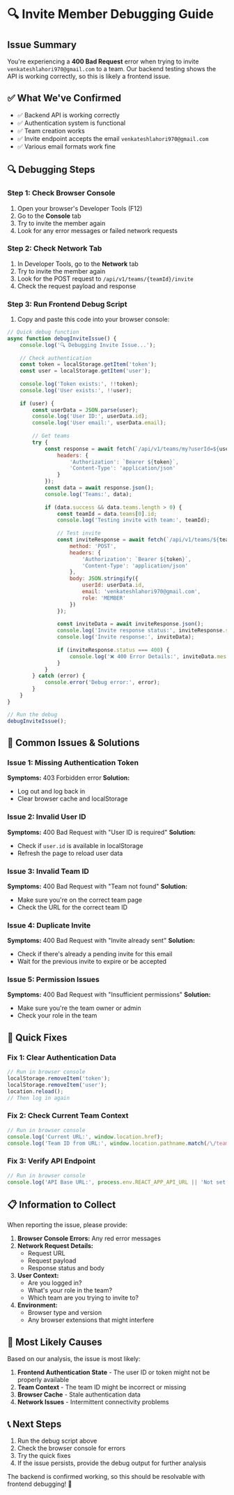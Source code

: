 # 🔍 Invite Member Debugging Guide

## Issue Summary
You're experiencing a **400 Bad Request** error when trying to invite `venkateshlahori970@gmail.com` to a team. Our backend testing shows the API is working correctly, so this is likely a frontend issue.

## ✅ What We've Confirmed
- ✅ Backend API is working correctly
- ✅ Authentication system is functional
- ✅ Team creation works
- ✅ Invite endpoint accepts the email `venkateshlahori970@gmail.com`
- ✅ Various email formats work fine

## 🔍 Debugging Steps

### Step 1: Check Browser Console
1. Open your browser's Developer Tools (F12)
2. Go to the **Console** tab
3. Try to invite the member again
4. Look for any error messages or failed network requests

### Step 2: Check Network Tab
1. In Developer Tools, go to the **Network** tab
2. Try to invite the member again
3. Look for the POST request to `/api/v1/teams/{teamId}/invite`
4. Check the request payload and response

### Step 3: Run Frontend Debug Script
1. Copy and paste this code into your browser console:

```javascript
// Quick debug function
async function debugInviteIssue() {
    console.log('🔍 Debugging Invite Issue...');
    
    // Check authentication
    const token = localStorage.getItem('token');
    const user = localStorage.getItem('user');
    
    console.log('Token exists:', !!token);
    console.log('User exists:', !!user);
    
    if (user) {
        const userData = JSON.parse(user);
        console.log('User ID:', userData.id);
        console.log('User email:', userData.email);
        
        // Get teams
        try {
            const response = await fetch(`/api/v1/teams/my?userId=${userData.id}`, {
                headers: {
                    'Authorization': `Bearer ${token}`,
                    'Content-Type': 'application/json'
                }
            });
            const data = await response.json();
            console.log('Teams:', data);
            
            if (data.success && data.teams.length > 0) {
                const teamId = data.teams[0].id;
                console.log('Testing invite with team:', teamId);
                
                // Test invite
                const inviteResponse = await fetch(`/api/v1/teams/${teamId}/invite`, {
                    method: 'POST',
                    headers: {
                        'Authorization': `Bearer ${token}`,
                        'Content-Type': 'application/json'
                    },
                    body: JSON.stringify({
                        userId: userData.id,
                        email: 'venkateshlahori970@gmail.com',
                        role: 'MEMBER'
                    })
                });
                
                const inviteData = await inviteResponse.json();
                console.log('Invite response status:', inviteResponse.status);
                console.log('Invite response:', inviteData);
                
                if (inviteResponse.status === 400) {
                    console.log('❌ 400 Error Details:', inviteData.message);
                }
            }
        } catch (error) {
            console.error('Debug error:', error);
        }
    }
}

// Run the debug
debugInviteIssue();
```

## 🚨 Common Issues & Solutions

### Issue 1: Missing Authentication Token
**Symptoms:** 403 Forbidden error
**Solution:** 
- Log out and log back in
- Clear browser cache and localStorage

### Issue 2: Invalid User ID
**Symptoms:** 400 Bad Request with "User ID is required"
**Solution:**
- Check if `user.id` is available in localStorage
- Refresh the page to reload user data

### Issue 3: Invalid Team ID
**Symptoms:** 400 Bad Request with "Team not found"
**Solution:**
- Make sure you're on the correct team page
- Check the URL for the correct team ID

### Issue 4: Duplicate Invite
**Symptoms:** 400 Bad Request with "Invite already sent"
**Solution:**
- Check if there's already a pending invite for this email
- Wait for the previous invite to expire or be accepted

### Issue 5: Permission Issues
**Symptoms:** 400 Bad Request with "Insufficient permissions"
**Solution:**
- Make sure you're the team owner or admin
- Check your role in the team

## 🔧 Quick Fixes

### Fix 1: Clear Authentication Data
```javascript
// Run in browser console
localStorage.removeItem('token');
localStorage.removeItem('user');
location.reload();
// Then log in again
```

### Fix 2: Check Current Team Context
```javascript
// Run in browser console
console.log('Current URL:', window.location.href);
console.log('Team ID from URL:', window.location.pathname.match(/\/teams\/([^\/]+)/)?.[1]);
```

### Fix 3: Verify API Endpoint
```javascript
// Run in browser console
console.log('API Base URL:', process.env.REACT_APP_API_URL || 'Not set');
```

## 📋 Information to Collect

When reporting the issue, please provide:

1. **Browser Console Errors:** Any red error messages
2. **Network Request Details:** 
   - Request URL
   - Request payload
   - Response status and body
3. **User Context:**
   - Are you logged in?
   - What's your role in the team?
   - Which team are you trying to invite to?
4. **Environment:**
   - Browser type and version
   - Any browser extensions that might interfere

## 🎯 Most Likely Causes

Based on our analysis, the issue is most likely:

1. **Frontend Authentication State** - The user ID or token might not be properly available
2. **Team Context** - The team ID might be incorrect or missing
3. **Browser Cache** - Stale authentication data
4. **Network Issues** - Intermittent connectivity problems

## 📞 Next Steps

1. Run the debug script above
2. Check the browser console for errors
3. Try the quick fixes
4. If the issue persists, provide the debug output for further analysis

The backend is confirmed working, so this should be resolvable with frontend debugging! 🚀